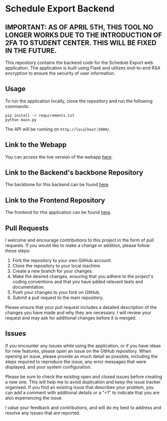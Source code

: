 # Schedule Export Backend

## IMPORTANT: AS OF APRIL 5TH, THIS TOOL NO LONGER WORKS DUE TO THE INTRODUCTION OF 2FA TO STUDENT CENTER. THIS WILL BE FIXED IN THE FUTURE.

This repository contains the backend code for the Schedule Export web application. The application is built using Flask and utilizes end-to-end RSA encryption to ensure the security of user information.

## Usage

To run the application locally, clone the repository and run the following commands:

```
pip install -r requirements.txt
python main.py
```

The API will be running on `http://localhost:5000/`.

## Link to the Webapp

You can access the live version of the webapp [here](https://western-schedule-exporter.web.app/).

## Link to the Backend's backbone Repository

The backbone for this backend can be found [here](https://github.com/ameenalasady/uwoTimetableCSV).

## Link to the Frontend Repository

The frontend for this application can be found [here](https://github.com/ameenalasady/ScheduleExporterFrontEnd).

## Pull Requests

I welcome and encourage contributions to this project in the form of pull requests. If you would like to make a change or addition, please follow these steps:

1. Fork the repository to your own GitHub account.
2. Clone the repository to your local machine.
3. Create a new branch for your changes.
4. Make the desired changes, ensuring that you adhere to the project's coding conventions and that you have added relevant tests and documentation.
5. Push your changes to your fork on GitHub.
6. Submit a pull request to the main repository.

Please ensure that your pull request includes a detailed description of the changes you have made and why they are necessary. I will review your request and may ask for additional changes before it is merged.

## Issues

If you encounter any issues while using the application, or if you have ideas for new features, please open an issue on the GitHub repository. When opening an issue, please provide as much detail as possible, including the steps required to reproduce the issue, any error messages that were displayed, and your system configuration.

Please be sure to check the existing open and closed issues before creating a new one. This will help me to avoid duplication and keep the issue tracker organised. If you find an existing issue that describes your problem, you can add a comment with additional details or a "+1" to indicate that you are also experiencing the issue.

I value your feedback and contributions, and will do my best to address and resolve any issues that are reported.
